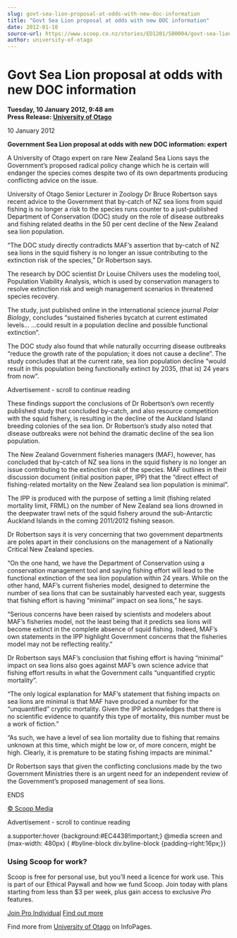 ```yaml
---
slug: govt-sea-lion-proposal-at-odds-with-new-doc-information
title: "Govt Sea Lion proposal at odds with new DOC information"
date: 2012-01-10
source-url: https://www.scoop.co.nz/stories/ED1201/S00004/govt-sea-lion-proposal-at-odds-with-new-doc-information.htm
author: university-of-otago
---
```

Govt Sea Lion proposal at odds with new DOC information
=======================================================

**Tuesday, 10 January 2012, 9:48 am**  
**Press Release: [University of Otago](https://info.scoop.co.nz/University_of_Otago)**

10 January 2012

**Government Sea Lion proposal at odds with new DOC information: expert**

A University of Otago expert on rare New Zealand Sea Lions says the Government’s proposed radical policy change which he is certain will endanger the species comes despite two of its own departments producing conflicting advice on the issue.

University of Otago Senior Lecturer in Zoology Dr Bruce Robertson says recent advice to the Government that by-catch of NZ sea lions from squid fishing is no longer a risk to the species runs counter to a just-published Department of Conservation (DOC) study on the role of disease outbreaks and fishing related deaths in the 50 per cent decline of the New Zealand sea lion population.

“The DOC study directly contradicts MAF’s assertion that by-catch of NZ sea lions in the squid fishery is no longer an issue contributing to the extinction risk of the species,” Dr Robertson says.

The research by DOC scientist Dr Louise Chilvers uses the modeling tool, Population Viability Analysis, which is used by conservation managers to resolve extinction risk and weigh management scenarios in threatened species recovery.

The study, just published online in the international science journal _Polar Biology_, concludes “sustained fisheries bycatch at current estimated levels… …could result in a population decline and possible functional extinction”.

The DOC study also found that while naturally occurring disease outbreaks “reduce the growth rate of the population; it does not cause a decline”. The study concludes that at the current rate, sea lion population decline “would result in this population being functionally extinct by 2035, (that is) 24 years from now”.

Advertisement - scroll to continue reading





These findings support the conclusions of Dr Robertson’s own recently published study that concluded by-catch, and also resource competition with the squid fishery, is resulting in the decline of the Auckland Island breeding colonies of the sea lion. Dr Robertson’s study also noted that disease outbreaks were not behind the dramatic decline of the sea lion population.

The New Zealand Government fisheries managers (MAF), however, has concluded that by-catch of NZ sea lions in the squid fishery is no longer an issue contributing to the extinction risk of the species. MAF outlines in their discussion document (initial position paper, IPP) that the “direct effect of fishing-related mortality on the New Zealand sea lion population is minimal”.

The IPP is produced with the purpose of setting a limit (fishing related mortality limit, FRML) on the number of New Zealand sea lions drowned in the deepwater trawl nets of the squid fishery around the sub-Antarctic Auckland Islands in the coming 2011/2012 fishing season.

Dr Robertson says it is very concerning that two government departments are poles apart in their conclusions on the management of a Nationally Critical New Zealand species.

“On the one hand, we have the Department of Conservation using a conservation management tool and saying fishing effort will lead to the functional extinction of the sea lion population within 24 years. While on the other hand, MAF’s current fisheries model, designed to determine the number of sea lions that can be sustainably harvested each year, suggests that fishing effort is having “minimal” impact on sea lions,” he says.

“Serious concerns have been raised by scientists and modelers about MAF’s fisheries model, not the least being that it predicts sea lions will become extinct in the complete absence of squid fishing. Indeed, MAF’s own statements in the IPP highlight Government concerns that the fisheries model may not be reflecting reality.”

Dr Robertson says MAF’s conclusion that fishing effort is having “minimal” impact on sea lions also goes against MAF’s own science advice that fishing effort results in what the Government calls “unquantified cryptic mortality”.

“The only logical explanation for MAF’s statement that fishing impacts on sea lions are minimal is that MAF have produced a number for the “unquantified” cryptic mortality. Given the IPP acknowledges that there is no scientific evidence to quantify this type of mortality, this number must be a work of fiction.”

“As such, we have a level of sea lion mortality due to fishing that remains unknown at this time, which might be low or, of more concern, might be high. Clearly, it is premature to be stating fishing impacts are minimal.”

Dr Robertson says that given the conflicting conclusions made by the two Government Ministries there is an urgent need for an independent review of the Government’s proposed management of sea lions.

ENDS

[© Scoop Media](http://www.scoop.co.nz/about/terms.html)  

Advertisement - scroll to continue reading



a.supporter:hover {background:#EC4438!important;} @media screen and (max-width: 480px) { #byline-block div.byline-block {padding-right:16px;}}

### Using Scoop for work?

Scoop is free for personal use, but you’ll need a licence for work use. This is part of our Ethical Paywall and how we fund Scoop. Join today with plans starting from less than $3 per week, plus gain access to exclusive _Pro_ features.  
  
[Join Pro Individual](https://pro.scoop.co.nz/Individual/?from=ProIn24) [Find out more](https://pro.scoop.co.nz/using-scoop-for-work/?from=ProIn24)

Find more from [University of Otago](https://info.scoop.co.nz/University_of_Otago) on InfoPages.